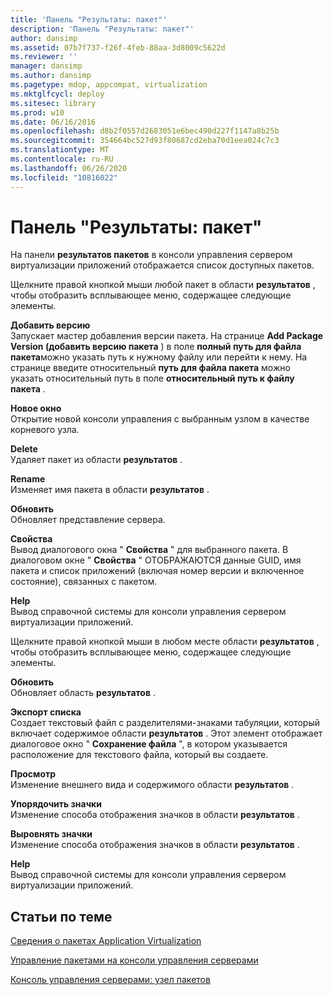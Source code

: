 ```yaml
---
title: 'Панель "Результаты: пакет"'
description: 'Панель "Результаты: пакет"'
author: dansimp
ms.assetid: 07b7f737-f26f-4feb-88aa-3d8009c5622d
ms.reviewer: ''
manager: dansimp
ms.author: dansimp
ms.pagetype: mdop, appcompat, virtualization
ms.mktglfcycl: deploy
ms.sitesec: library
ms.prod: w10
ms.date: 06/16/2016
ms.openlocfilehash: d8b2f0557d2683051e6bec490d227f1147a8b25b
ms.sourcegitcommit: 354664bc527d93f80687cd2eba70d1eea024c7c3
ms.translationtype: MT
ms.contentlocale: ru-RU
ms.lasthandoff: 06/26/2020
ms.locfileid: "10816022"
---
```

# Панель "Результаты: пакет"


На панели **результатов пакетов** в консоли управления сервером виртуализации приложений отображается список доступных пакетов.

Щелкните правой кнопкой мыши любой пакет в области **результатов** , чтобы отобразить всплывающее меню, содержащее следующие элементы.

<a href="" id="add-version"></a>**Добавить версию**  
Запускает мастер добавления версии пакета. На странице **Add Package Version (добавить версию пакета** ) в поле **полный путь для файла пакета**можно указать путь к нужному файлу или перейти к нему. На странице введите относительный **путь для файла пакета** можно указать относительный путь в поле **относительный путь к файлу пакета** .

<a href="" id="new-window-from-here"></a>**Новое окно**  
Открытие новой консоли управления с выбранным узлом в качестве корневого узла.

<a href="" id="delete"></a>**Delete**  
Удаляет пакет из области **результатов** .

<a href="" id="rename"></a>**Rename**  
Изменяет имя пакета в области **результатов** .

<a href="" id="refresh"></a>**Обновить**  
Обновляет представление сервера.

<a href="" id="properties"></a>**Свойства**  
Вывод диалогового окна " **Свойства** " для выбранного пакета. В диалоговом окне " **Свойства** " ОТОБРАЖАЮТСЯ данные GUID, имя пакета и список приложений (включая номер версии и включенное состояние), связанных с пакетом.

<a href="" id="help"></a>**Help**  
Вывод справочной системы для консоли управления сервером виртуализации приложений.

Щелкните правой кнопкой мыши в любом месте области **результатов** , чтобы отобразить всплывающее меню, содержащее следующие элементы.

<a href="" id="refresh"></a>**Обновить**  
Обновляет область **результатов** .

<a href="" id="export-list"></a>**Экспорт списка**  
Создает текстовый файл с разделителями-знаками табуляции, который включает содержимое области **результатов** . Этот элемент отображает диалоговое окно " **Сохранение файла** ", в котором указывается расположение для текстового файла, который вы создаете.

<a href="" id="view"></a>**Просмотр**  
Изменение внешнего вида и содержимого области **результатов** .

<a href="" id="arrange-icons"></a>**Упорядочить значки**  
Изменение способа отображения значков в области **результатов** .

<a href="" id="line-up-icons"></a>**Выровнять значки**  
Изменение способа отображения значков в области **результатов** .

<a href="" id="help"></a>**Help**  
Вывод справочной системы для консоли управления сервером виртуализации приложений.

## Статьи по теме


[Сведения о пакетах Application Virtualization](about-application-virtualization-packages.md)

[Управление пакетами на консоли управления серверами](how-to-manage-packages-in-the-server-management-console.md)

[Консоль управления серверами: узел пакетов](server-management-console-packages-node.md)

 

 





